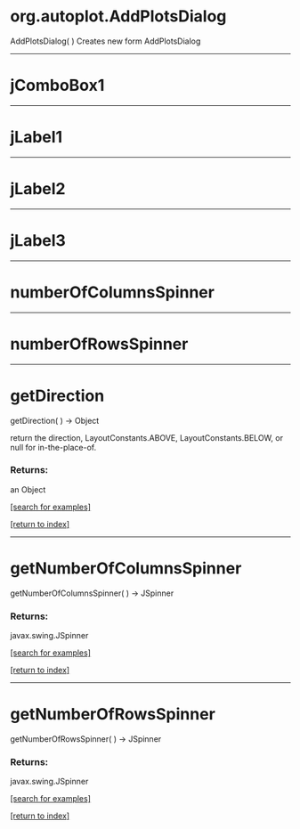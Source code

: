 # org.autoplot.AddPlotsDialog
AddPlotsDialog( )
Creates new form AddPlotsDialog

***
<a name="jComboBox1"></a>
# jComboBox1



***
<a name="jLabel1"></a>
# jLabel1



***
<a name="jLabel2"></a>
# jLabel2



***
<a name="jLabel3"></a>
# jLabel3



***
<a name="numberOfColumnsSpinner"></a>
# numberOfColumnsSpinner



***
<a name="numberOfRowsSpinner"></a>
# numberOfRowsSpinner



***
<a name="getDirection"></a>
# getDirection
getDirection(  ) &rarr; Object

return the direction, LayoutConstants.ABOVE, LayoutConstants.BELOW, or null for in-the-place-of.

### Returns:
an Object


<a href="https://github.com/autoplot/dev/search?q=getDirection&unscoped_q=getDirection">[search for examples]</a>

<a href="https://github.com/autoplot/documentation/blob/master/javadoc/index-all.md">[return to index]</a>

***
<a name="getNumberOfColumnsSpinner"></a>
# getNumberOfColumnsSpinner
getNumberOfColumnsSpinner(  ) &rarr; JSpinner



### Returns:
javax.swing.JSpinner


<a href="https://github.com/autoplot/dev/search?q=getNumberOfColumnsSpinner&unscoped_q=getNumberOfColumnsSpinner">[search for examples]</a>

<a href="https://github.com/autoplot/documentation/blob/master/javadoc/index-all.md">[return to index]</a>

***
<a name="getNumberOfRowsSpinner"></a>
# getNumberOfRowsSpinner
getNumberOfRowsSpinner(  ) &rarr; JSpinner



### Returns:
javax.swing.JSpinner


<a href="https://github.com/autoplot/dev/search?q=getNumberOfRowsSpinner&unscoped_q=getNumberOfRowsSpinner">[search for examples]</a>

<a href="https://github.com/autoplot/documentation/blob/master/javadoc/index-all.md">[return to index]</a>

